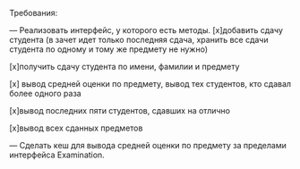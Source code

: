 Требования:

— Реализовать интерфейс, у которого есть методы.
[x]добавить сдачу студента (в зачет идет только последняя сдача, хранить все сдачи студента по одному и тому же предмету не нужно)

[x]получить сдачу студента по имени, фамилии и предмету

[x] вывод средней оценки по предмету, вывод тех студентов, кто сдавал более одного раза

[x]вывод последних пяти студентов, сдавших на отлично

[x]вывод всех сданных предметов

— Сделать кеш для вывода средней оценки по предмету за пределами интерфейса Examination.